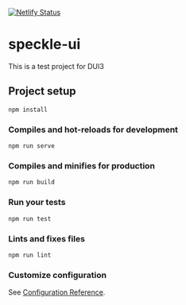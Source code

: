 [![Netlify Status](https://api.netlify.com/api/v1/badges/d9bb1007-d919-4a97-adb1-366aea203bf8/deploy-status)](https://app.netlify.com/sites/lovely-sable-4159ff/deploys)

# speckle-ui

This is a test project for DUI3

## Project setup

```
npm install
```

### Compiles and hot-reloads for development

```
npm run serve
```

### Compiles and minifies for production

```
npm run build
```

### Run your tests

```
npm run test
```

### Lints and fixes files

```
npm run lint
```

### Customize configuration

See [Configuration Reference](https://cli.vuejs.org/config/).
